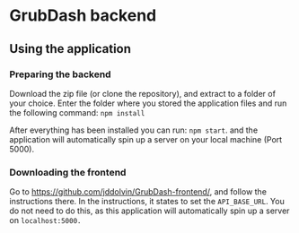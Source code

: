 # GrubDash backend
## Using the application

### Preparing the backend
Download the zip file (or clone the repository), and extract to a folder of your choice.
Enter the folder where you stored the application files and run the following command: `npm install`

After everything has been installed you can run: `npm start`.
and the application will automatically spin up a server on your local machine (Port 5000).

### Downloading the frontend
Go to https://github.com/jddolvin/GrubDash-frontend/, and follow the instructions there.
In the instructions, it states to set the `API_BASE_URL`. You do not need to do this, as this application will automatically spin up a server on `localhost:5000.`

